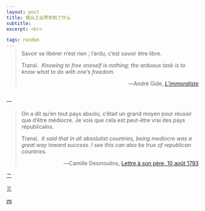 ```yaml
---
layout: post
title: 我从工业界学到了什么
subtitle: 
excerpt: <br>

tags: random
---
```


<p style="margin-top:-0.75em"> </p>

> <p class="quote">
> Savoir se libérer n’est rien ; l’ardu, c’est savoir être libre. </p>
>
> <p class="quote-transl">
> Transl.&nbsp; <i>Knowing to free oneself is nothing; the arduous task is to know what to do with one’s freedom. </i> </p>
>
><p align="right" class="quote-ttl"> 
> ―André Gide, <nobr> <a href="https://fr.wikisource.org/wiki/Page%3AGide_-_L%E2%80%99Immoraliste.djvu/26"> <i>L’immoraliste</i> </a> </nobr> </p>

<p style="margin-bottom:2em"> </p>


<p class="ttl"> 一 </p>

> <p class="quote">
> On a dit qu’en tout pays absolu, c’était un grand moyen pour réussir que d’être médiocre. Je vois que cela est peut-être vrai des pays républicains. </p>
>
> <p class="quote-transl">
> Transl.&nbsp; <i>It said that in all absolutist countries, being mediocre was a great way toward success. I see this can also be true of republican countries. </i> </p>
>
><p align="right" class="quote-ttl"> 
> ―Camille Desmoulins, <nobr> <a href="https://www.google.com/books/edition/Correspondance_in%C3%A9dite_de_Camille_Desmo/KRcPAQAAMAAJ?hl=en&gbpv=1"> Lettre à son père, 10 août 1793 </a> </nobr> </p>

<p class="ttl"> 二 </p>



<p class="ttl"> 三 </p>



<p class="ttl"> 四 </p>



<br>













